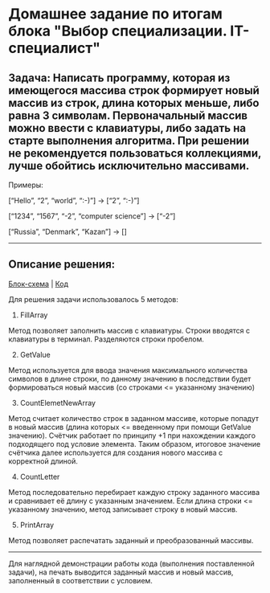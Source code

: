 # Домашнее задание по итогам блока "Выбор специализации. IT-специалист"

## Задача: Написать программу, которая из имеющегося массива строк формирует новый массив из строк, длина которых меньше, либо равна 3 символам. Первоначальный массив можно ввести с клавиатуры, либо задать на старте выполнения алгоритма. При решении не рекомендуется пользоваться коллекциями, лучше обойтись исключительно массивами.

Примеры:

[“Hello”, “2”, “world”, “:-)”] → [“2”, “:-)”]

[“1234”, “1567”, “-2”, “computer science”] → [“-2”]

[“Russia”, “Denmark”, “Kazan”] → []

_____________

## Описание решения:

[Блок-схема](task_1/diagram.drawio.png) | [Код](task_1/Program.cs)

Для решения задачи использовалось 5 методов:

1. FillArray

Метод позволяет заполнить массив с клавиатуры. Строки вводятся с клавиатуры в терминал. Разделяются строки пробелом.

2. GetValue

Метод используется для ввода значения максимального количества символов в длине строки, по данному значению в последствии будет формироваться новый массив (со строками <= указанному значению)

3. CountElemetNewArray

Метод считает количество строк в заданном массиве, которые попадут в новый массив (длина которых <= введенному при помощи GetValue значению). Счётчик работает по принципу +1 при нахождении каждого подходящего под условие элемента. Таким образом, итоговое значение счётчика далее используется для создания нового массива с корректной длиной.

4. CountLetter

Метод последовательно перебирает каждую строку заданного массива и сравнивает её длину с указанным значением. Если длина строки <= указанному значению, метод записывает строку в новый массив.

5. PrintArray

Метод позволяет распечатать заданный и преобразованный массивы.

_____________

Для наглядной демонстрации работы кода (выполнения поставленной задачи), на печать выводится заданный массив и новый массив, заполненный в соответствии с условием.